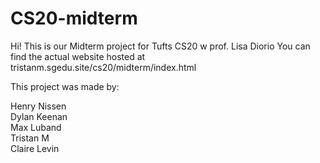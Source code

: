# CS20-midterm

Hi! This is our Midterm project for Tufts CS20 w prof. Lisa Diorio
You can find the actual website hosted at tristanm.sgedu.site/cs20/midterm/index.html

This project was made by:

Henry Nissen\
Dylan Keenan\
Max Luband\
Tristan M\
Claire Levin